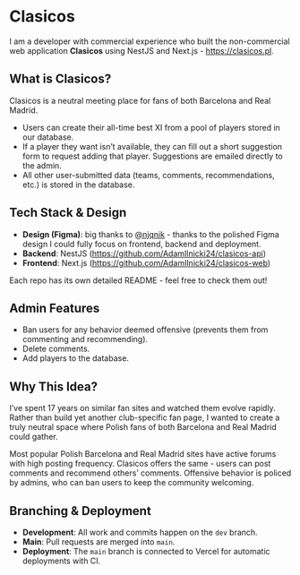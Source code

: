 # Clasicos

I am a developer with commercial experience who built the non-commercial web application **Clasicos** using NestJS and Next.js - https://clasicos.pl.

## What is Clasicos?

Clasicos is a neutral meeting place for fans of both Barcelona and Real Madrid.  

- Users can create their all-time best XI from a pool of players stored in our database.  
- If a player they want isn’t available, they can fill out a short suggestion form to request adding that player. Suggestions are emailed directly to the admin.
- All other user-submitted data (teams, comments, recommendations, etc.) is stored in the database.

## Tech Stack & Design

- **Design (Figma)**: big thanks to [@njqnik](https://github.com/njqnik) - thanks to the polished Figma design I could fully focus on frontend, backend and deployment.  
- **Backend**: NestJS (https://github.com/AdamIlnicki24/clasicos-api)  
- **Frontend**: Next.js (https://github.com/AdamIlnicki24/clasicos-web)  

Each repo has its own detailed README - feel free to check them out!

## Admin Features

- Ban users for any behavior deemed offensive (prevents them from commenting and recommending).
- Delete comments.  
- Add players to the database.

## Why This Idea?

I’ve spent 17 years on similar fan sites and watched them evolve rapidly. Rather than build yet another club-specific fan page, I wanted to create a truly neutral space where Polish fans of both Barcelona and Real Madrid could gather.  

Most popular Polish Barcelona and Real Madrid sites have active forums with high posting frequency. Clasicos offers the same - users can post comments and recommend others’ comments. Offensive behavior is policed by admins, who can ban users to keep the community welcoming.

## Branching & Deployment

- **Development**: All work and commits happen on the `dev` branch.  
- **Main**: Pull requests are merged into `main`.  
- **Deployment**: The `main` branch is connected to Vercel for automatic deployments with CI.
